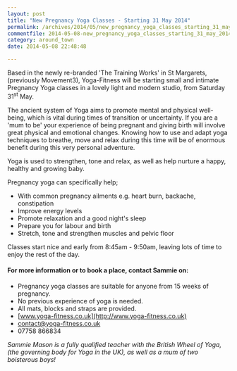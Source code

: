 ```yaml
---
layout: post
title: "New Pregnancy Yoga Classes - Starting 31 May 2014"
permalink: /archives/2014/05/new_pregnancy_yoga_classes_starting_31_may_2014.html
commentfile: 2014-05-08-new_pregnancy_yoga_classes_starting_31_may_2014
category: around_town
date: 2014-05-08 22:48:48

---
```


Based in the newly re-branded 'The Training Works' in St Margarets, (previously Movement3), Yoga-Fitness will be starting small and intimate Pregnancy Yoga classes in a lovely light and modern studio, from Saturday 31<sup>st</sup> May.

The ancient system of Yoga aims to promote mental and physical well-being, which is vital during times of transition or uncertainty. If you are a 'mum to be' your experience of being pregnant and giving birth will involve great physical and emotional changes. Knowing how to use and adapt yoga techniques to breathe, move and relax during this time will be of enormous benefit during this very personal adventure.

Yoga is used to strengthen, tone and relax, as well as help nurture a happy, healthy and growing baby.

Pregnancy yoga can specifically help;

-   With common pregnancy ailments e.g. heart burn, backache, constipation
-   Improve energy levels
-   Promote relaxation and a good night's sleep
-   Prepare you for labour and birth
-   Stretch, tone and strengthen muscles and pelvic floor

Classes start nice and early from 8:45am - 9:50am, leaving lots of time to enjoy the rest of the day.

#### For more information or to book a place, contact Sammie on:

-   Pregnancy yoga classes are suitable for anyone from 15 weeks of pregnancy.
-   No previous experience of yoga is needed.
-   All mats, blocks and straps are provided.
-   [www.yoga-fitness.co.uk](http://www.yoga-fitness.co.uk)
-   <contact@yoga-fitness.co.uk>
-   07758 866834

*Sammie Mason is a fully qualified teacher with the British Wheel of Yoga, (the governing body for Yoga in the UK), as well as a mum of two boisterous boys!*
